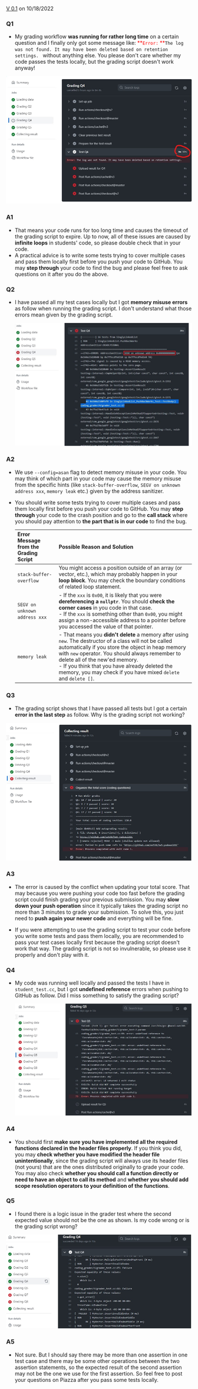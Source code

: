 [V 0.1](https://viterbi-web.usc.edu/~yudewei/main/sources/gradingscript/) on 10/18/2022

### Q1

- My grading workflow **was running for rather long time** on a certain question and I finally only got some message like: <font color="red">**`Error:` **</font>`The log was not found. It may have been deleted based on retention settings. ` without anything else. You please don't care whether my code passes the tests locally, but the grading script doesn't work anyway! 

  

![Q1](images/Q1.jpg)

### A1

- That means your code runs for too long time and causes the timeout of the grading script to expire. Up to now, all of these issues are caused by **infinite loops** in students' code, so please double check that in your code.
- A practical advice is to write some tests trying to cover multiple cases and pass them locally first before you push your code to GitHub. You may **step through** your code to find the bug and please feel free to ask questions on it after you do the above.

### Q2

- I have passed all my test cases locally but I got **memory misuse errors** as follow when running the grading script. I don't understand what those errors mean given by the grading script.

  

  ![Q2](images/Q2.jpg)

  

### A2

- We use `--config=asan` flag to detect memory misuse in your code. You may think of which part in your code may cause the memory misuse from the specific hints (like ` stack-buffer-overflow `, `SEGV on unknown address xxx`, `memory leak` etc.) given by the address sanitizer.

- You should write some tests trying to cover multiple cases and pass them locally first before you push your code to GitHub. You may **step through** your code to the crash position and go to the **call stack** where you should pay attention to **the part that is in our code** to find the bug.

  | Error Message from the Grading Script | Possible Reason and Solution                                 |
  | ------------------------------------- | ------------------------------------------------------------ |
  | ` stack-buffer-overflow `             | You might access a position outside of an array (or vector, etc.), which may probably happen in your **loop block**. You may check the boundary conditions of related loop statement. |
  | `SEGV on unknown address xxx`         | - If the `xxx` is `0x00`, it is likely that you were **dereferencing a `nullptr`**. You should **check the corner cases** in you code in that case.  <br />- If the `xxx` is something other than `0x00`, you might assign a non-accessible address to a pointer before you accessed the value of that pointer. |
  | `memory leak`                         | - That means you **didn't delete** a memory after using `new`. The destructor of a class will not be called automatically if you store the object in heap memory with `new` operator. You should always remember to delete all of the new'ed memory.<br />- If you think that you have already deleted the memory, you may check if you have mixed `delete` and `delete []`. |




### Q3

- The grading script shows that I have passed all tests but I got a certain **error in the last step** as follow. Why is the grading script not working?

![Q3](images/Q3.jpg)



### A3

- The error is caused by the conflict when updating your total score. That may because you were pushing your code too fast before the grading script could finish grading your previous submission. You may **slow down your push operation** since it typically takes the grading script no more than 3 minutes to grade your submission. To solve this, you just need to **push again your newer code** and everything will be fine.

- If you were attempting to use the grading script to test your code before you write some tests and pass them locally, you are recommended to pass your test cases locally first because the grading script doesn't work that way. The grading script is not so invulnerable, so please use it properly and don't play with it.

### Q4

- My code was running well locally and passed the tests I have in `student_test.cc`, but I got **undefined reference** errors when pushing to GitHub as follow. Did I miss something to satisfy the grading script?

  

  ![Q4](images/Q4.jpg)

### A4

- You should first **make sure you have implemented all the required functions declared in the header files properly**. If you think you did, you may **check whether you have modified the header file unintentionally**, since the grading script will always use its header files (not yours) that are the ones distributed originally to grade your code. You may also check **whether you should call a function directly or need to have an object to call its method** and **whether you should add scope resolution operators to your definition of the functions**.

### Q5

- I found there is a logic issue in the grader test where the second expected value should not be the one as shown. Is my code wrong or is the grading script wrong?



![Q5](images/Q5.jpg)



### A5

- Not sure. But I should say there may be more than one assertion in one test case and there may be some other operations between the two assertion statements, so the expected result of the second assertion may not be the one we use for the first assertion. So feel free to post your questions on Piazza after you pass some tests locally.
